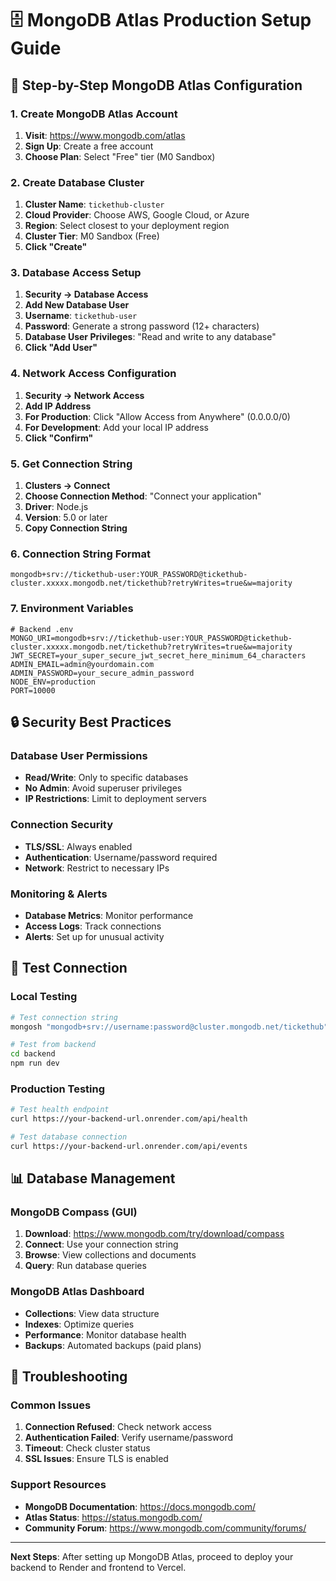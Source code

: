 # 🗄️ **MongoDB Atlas Production Setup Guide**

## 🚀 **Step-by-Step MongoDB Atlas Configuration**

### **1. Create MongoDB Atlas Account**
1. **Visit**: https://www.mongodb.com/atlas
2. **Sign Up**: Create a free account
3. **Choose Plan**: Select "Free" tier (M0 Sandbox)

### **2. Create Database Cluster**
1. **Cluster Name**: `tickethub-cluster`
2. **Cloud Provider**: Choose AWS, Google Cloud, or Azure
3. **Region**: Select closest to your deployment region
4. **Cluster Tier**: M0 Sandbox (Free)
5. **Click "Create"**

### **3. Database Access Setup**
1. **Security → Database Access**
2. **Add New Database User**
3. **Username**: `tickethub-user`
4. **Password**: Generate a strong password (12+ characters)
5. **Database User Privileges**: "Read and write to any database"
6. **Click "Add User"**

### **4. Network Access Configuration**
1. **Security → Network Access**
2. **Add IP Address**
3. **For Production**: Click "Allow Access from Anywhere" (0.0.0.0/0)
4. **For Development**: Add your local IP address
5. **Click "Confirm"**

### **5. Get Connection String**
1. **Clusters → Connect**
2. **Choose Connection Method**: "Connect your application"
3. **Driver**: Node.js
4. **Version**: 5.0 or later
5. **Copy Connection String**

### **6. Connection String Format**
```
mongodb+srv://tickethub-user:YOUR_PASSWORD@tickethub-cluster.xxxxx.mongodb.net/tickethub?retryWrites=true&w=majority
```

### **7. Environment Variables**
```env
# Backend .env
MONGO_URI=mongodb+srv://tickethub-user:YOUR_PASSWORD@tickethub-cluster.xxxxx.mongodb.net/tickethub?retryWrites=true&w=majority
JWT_SECRET=your_super_secure_jwt_secret_here_minimum_64_characters
ADMIN_EMAIL=admin@yourdomain.com
ADMIN_PASSWORD=your_secure_admin_password
NODE_ENV=production
PORT=10000
```

## 🔒 **Security Best Practices**

### **Database User Permissions**
- **Read/Write**: Only to specific databases
- **No Admin**: Avoid superuser privileges
- **IP Restrictions**: Limit to deployment servers

### **Connection Security**
- **TLS/SSL**: Always enabled
- **Authentication**: Username/password required
- **Network**: Restrict to necessary IPs

### **Monitoring & Alerts**
- **Database Metrics**: Monitor performance
- **Access Logs**: Track connections
- **Alerts**: Set up for unusual activity

## 🧪 **Test Connection**

### **Local Testing**
```bash
# Test connection string
mongosh "mongodb+srv://username:password@cluster.mongodb.net/tickethub"

# Test from backend
cd backend
npm run dev
```

### **Production Testing**
```bash
# Test health endpoint
curl https://your-backend-url.onrender.com/api/health

# Test database connection
curl https://your-backend-url.onrender.com/api/events
```

## 📊 **Database Management**

### **MongoDB Compass (GUI)**
1. **Download**: https://www.mongodb.com/try/download/compass
2. **Connect**: Use your connection string
3. **Browse**: View collections and documents
4. **Query**: Run database queries

### **MongoDB Atlas Dashboard**
- **Collections**: View data structure
- **Indexes**: Optimize queries
- **Performance**: Monitor database health
- **Backups**: Automated backups (paid plans)

## 🚨 **Troubleshooting**

### **Common Issues**
1. **Connection Refused**: Check network access
2. **Authentication Failed**: Verify username/password
3. **Timeout**: Check cluster status
4. **SSL Issues**: Ensure TLS is enabled

### **Support Resources**
- **MongoDB Documentation**: https://docs.mongodb.com/
- **Atlas Status**: https://status.mongodb.com/
- **Community Forum**: https://www.mongodb.com/community/forums/

---

**Next Steps**: After setting up MongoDB Atlas, proceed to deploy your backend to Render and frontend to Vercel.



